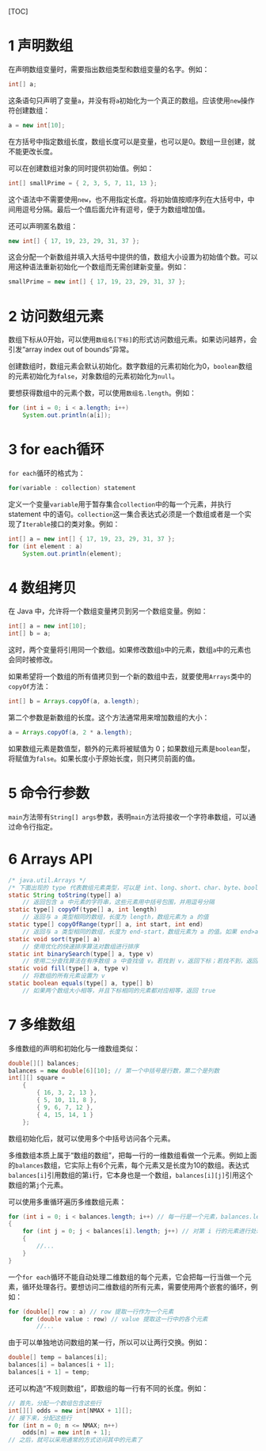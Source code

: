 [TOC]
# 1 声明数组
在声明数组变量时，需要指出数组类型和数组变量的名字。例如：

```java
int[] a;
```
这条语句只声明了变量`a`，并没有将`a`初始化为一个真正的数组。应该使用`new`操作符创建数组：

```java
a = new int[10];
```
在方括号中指定数组长度，数组长度可以是变量，也可以是0。数组一旦创建，就不能更改长度。

可以在创建数组对象的同时提供初始值。例如：

```java
int[] smallPrime = { 2, 3, 5, 7, 11, 13 };
```
这个语法中不需要使用`new`，也不用指定长度。将初始值按顺序列在大括号中，中间用逗号分隔。最后一个值后面允许有逗号，便于为数组增加值。

还可以声明匿名数组：

```java
new int[] { 17, 19, 23, 29, 31, 37 };
```
这会分配一个新数组并填入大括号中提供的值，数组大小设置为初始值个数。可以用这种语法重新初始化一个数组而无需创建新变量。例如：

```java
smallPrime = new int[] { 17, 19, 23, 29, 31, 37 };
```
# 2 访问数组元素
数组下标从0开始，可以使用`数组名[下标]`的形式访问数组元素。如果访问越界，会引发“array index out of bounds”异常。

创建数组时，数组元素会默认初始化。数字数组的元素初始化为0，`boolean`数组的元素初始化为`false`，对象数组的元素初始化为`null`。

要想获得数组中的元素个数，可以使用`数组名.length`。例如：

```java
for (int i = 0; i < a.length; i++)
	System.out.println(a[i]);
```
# 3 for each循环
`for each`循环的格式为：

```java
for(variable : collection) statement
```
定义一个变量`variable`用于暂存集合`collection`中的每一个元素，并执行 statement 中的语句。`collection`这一集合表达式必须是一个数组或者是一个实现了`Iterable`接口的类对象。例如：

```java
int[] a = new int[] { 17, 19, 23, 29, 31, 37 };
for (int element : a)
	System.out.println(element);
```
# 4 数组拷贝
在 Java 中，允许将一个数组变量拷贝到另一个数组变量。例如：

```java
int[] a = new int[10];
int[] b = a;
```

这时，两个变量将引用同一个数组。如果修改数组`b`中的元素，数组`a`中的元素也会同时被修改。

如果希望将一个数组的所有值拷贝到一个新的数组中去，就要使用`Arrays`类中的`copyOf`方法：

```java
int[] b = Arrays.copyOf(a, a.length);
```
第二个参数是新数组的长度。这个方法通常用来增加数组的大小：

```java
a = Arrays.copyOf(a, 2 * a.length);
```
如果数组元素是数值型，额外的元素将被赋值为 0；如果数组元素是`boolean`型，将赋值为`false`。如果长度小于原始长度，则只拷贝前面的值。
# 5 命令行参数
`main`方法带有`String[] args`参数，表明`main`方法将接收一个字符串数组，可以通过命令行指定。
# 6 Arrays API

```java
/* java.util.Arrays */
/* 下面出现的 type 代表数组元素类型，可以是 int、long、short、char、byte、boolean、float 或 double */
static String toString(type[] a)
	// 返回包含 a 中元素的字符串，这些元素用中括号包围，并用逗号分隔
static type[] copyOf(type[] a, int length)
	// 返回与 a 类型相同的数组，长度为 length，数组元素为 a 的值
static type[] copyOfRange(typr[] a, int start, int end)
	// 返回与 a 类型相同的数组，长度为 end-start，数组元素为 a 的值。如果 end>a.length，结果会填充 0 或 false
static void sort(type[] a)
	// 使用优化的快速排序算法对数组进行排序
static int binarySearch(type[] a, type v)
	// 使用二分查找算法在有序数组 a 中查找值 v。若找到 v，返回下标；若找不到，返回一个负值 r，-r-1 是应插入的位置
static void fill(type[] a, type v)
	// 将数组的所有元素设置为 v
static boolean equals(type[] a, type[] b) 
	// 如果两个数组大小相等，并且下标相同的元素都对应相等，返回 true
```
# 7 多维数组
多维数组的声明和初始化与一维数组类似：

```java
double[][] balances;
balances = new double[6][10]; // 第一个中括号是行数，第二个是列数
int[][] square = 
	{
		{ 16, 3, 2, 13 },
		{ 5, 10, 11, 8 },
		{ 9, 6, 7, 12 },
		{ 4, 15, 14, 1 }
	};
```
数组初始化后，就可以使用多个中括号访问各个元素。

多维数组本质上属于“数组的数组”，把每一行的一维数组看做一个元素。例如上面的`balances`数组，它实际上有6个元素，每个元素又是长度为10的数组。表达式`balances[i]`引用数组的第`i`行，它本身也是一个数组，`balances[i][j]`引用这个数组的第`j`个元素。

可以使用多重循环遍历多维数组元素：

```java
for (int i = 0; i < balances.length; i++) // 每一行是一个元素，balances.length 实际上是行数
{
	for (int j = 0; j < balances[i].length; j++) // 对第 i 行的元素进行处理
	{
		//...
	}
}
```
一个`for each`循环不能自动处理二维数组的每个元素，它会把每一行当做一个元素，循环处理各行。要想访问二维数组的所有元素，需要使用两个嵌套的循环，例如：

```java
for (double[] row : a) // row 提取一行作为一个元素
	for (double value : row) // value 提取这一行中的各个元素
		//...
```
由于可以单独地访问数组的某一行，所以可以让两行交换。例如：

```java
double[] temp = balances[i];
balances[i] = balances[i + 1];
balances[i + 1] = temp;
```
还可以构造“不规则数组”，即数组的每一行有不同的长度。例如：

```java
// 首先，分配一个数组包含这些行
int[][] odds = new int[NMAX + 1][];
// 接下来，分配这些行
for (int n = 0; n <= NMAX; n++)
	odds[n] = new int[n + 1];
// 之后，就可以采用通常的方式访问其中的元素了
```
